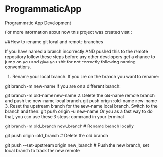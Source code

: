 # ProgrammaticApp
Programmatic App Development


For more information about how this project was created visit :

##How to rename git local and remote branches

If you have named a branch incorrectly AND pushed this to the remote repository follow these steps before any other developers get a chance to jump on you and give you shit for not correctly following naming conventions.

1. Rename your local branch.
If you are on the branch you want to rename:

git branch -m new-name
If you are on a different branch:

git branch -m old-name new-name
2. Delete the old-name remote branch and push the new-name local branch.
git push origin :old-name new-name
3. Reset the upstream branch for the new-name local branch.
Switch to the branch and then:
git push origin -u new-name
Or you as a fast way to do that, you can use these 3 steps: command in your terminal

git branch -m old_branch new_branch         # Rename branch locally    

git push origin :old_branch                 # Delete the old branch    

git push --set-upstream origin new_branch   # Push the new branch, set local branch to track the new remote


